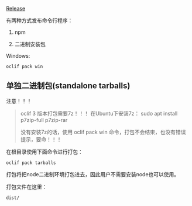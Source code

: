 

[Release](https://oclif.io/docs/releasing)

有两种方式发布命令行程序：

1. npm

2. 二进制安装包

Windows:

    oclif pack win


## 单独二进制包(standalone tarballs)

注意！！！

> oclif 3 版本打包需要7z！！！
> 在Ubuntu下安装7z：
>     sudo apt install p7zip-full p7zip-rar
>
> 没有安装7z的话，使用 oclif pack win 命令，打包不会结束，也没有错误提示，要命！！！


在根目录使用下面命令进行打包：

    oclif pack tarballs

打包将把node二进制环境打包进去，因此用户不需要安装node也可以使用。

打包文件在这里：

    dist/

